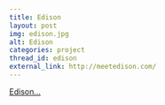 ```yaml
---
title: Edison
layout: post
img: edison.jpg
alt: Edison
categories: project
thread_id: edison
external_link: http://meetedison.com/
---
```


[edison]: http://meetedison.com/

[Edison...][edison]
